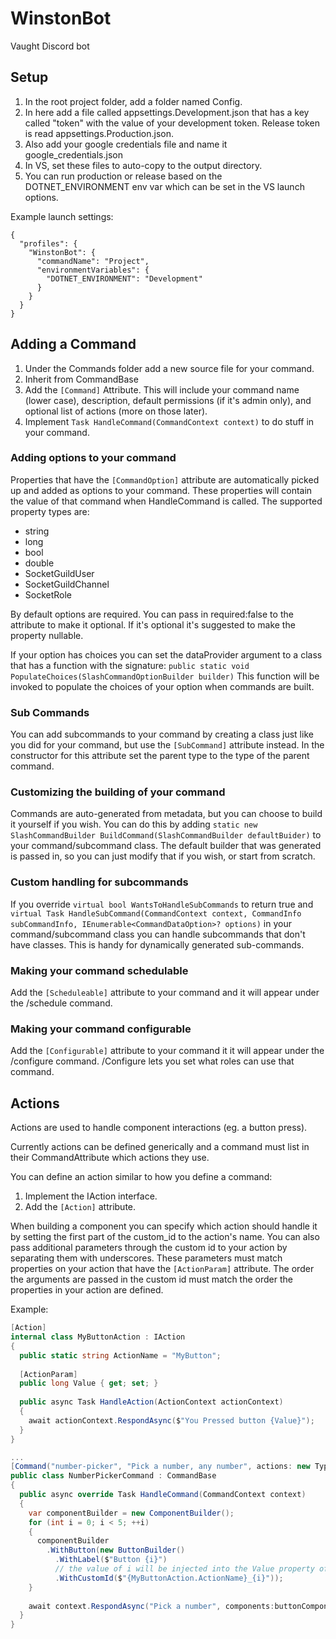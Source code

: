 # WinstonBot
Vaught Discord bot

## Setup
1. In the root project folder, add a folder named Config.
2. In here add a file called appsettings.Development.json that has a key called "token" with the value of your development token. Release token is read appsettings.Production.json.
3. Also add your google credentials file and name it google_credentials.json
4. In VS, set these files to auto-copy to the output directory.
5. You can run production or release based on the DOTNET_ENVIRONMENT env var which can be set in the VS launch options.

Example launch settings:

```
{
  "profiles": {
    "WinstonBot": {
      "commandName": "Project",
      "environmentVariables": {
        "DOTNET_ENVIRONMENT": "Development"
      }
    }
  }
}
```

## Adding a Command
1. Under the Commands folder add a new source file for your command.
2. Inherit from CommandBase
3. Add the `[Command]` Attribute. This will include your command name (lower case), description, default permissions (if it's admin only), and optional list of actions (more on those later).
4. Implement `Task HandleCommand(CommandContext context)` to do stuff in your command.

### Adding options to your command
Properties that have the `[CommandOption]` attribute are automatically picked up and added as options to your command.
These properties will contain the value of that command when HandleCommand is called.
The supported property types are:
* string
* long
* bool
* double
* SocketGuildUser
* SocketGuildChannel
* SocketRole

By default options are required. You can pass in required:false to the attribute to make it optional. If it's optional it's suggested to make the property nullable.

If your option has choices you can set the dataProvider argument to a class that has a function with the signature:
`public static void PopulateChoices(SlashCommandOptionBuilder builder)`
This function will be invoked to populate the choices of your option when commands are built.

### Sub Commands
You can add subcommands to your command by creating a class just like you did for your command, but use the `[SubCommand]` attribute instead.
In the constructor for this attribute set the parent type to the type of the parent command.

### Customizing the building of your command
Commands are auto-generated from metadata, but you can choose to build it yourself if you wish. You can do this by adding `static new SlashCommandBuilder BuildCommand(SlashCommandBuilder defaultBuider)` to your command/subcommand class.
The default builder that was generated is passed in, so you can just modify that if you wish, or start from scratch.

### Custom handling for subcommands
If you override `virtual bool WantsToHandleSubCommands` to return true and `virtual Task HandleSubCommand(CommandContext context, CommandInfo subCommandInfo, IEnumerable<CommandDataOption>? options)` in your command/subcommand class you can handle subcommands that don't have classes.
This is handy for dynamically generated sub-commands.

### Making your command schedulable
Add the `[Scheduleable]` attribute to your command and it will appear under the /schedule command.

### Making your command configurable
Add the `[Configurable]` attribute to your command it it will appear under the /configure command.
/Configure lets you set what roles can use that command.

## Actions
Actions are used to handle component interactions (eg. a button press).

Currently actions can be defined generically and a command must list in their CommandAttribute which actions they use.

You can define an action similar to how you define a command:
1. Implement the IAction interface.
2. Add the `[Action]` attribute.

When building a component you can specify which action should handle it by setting the first part of the custom_id to the action's name.
You can also pass additional parameters through the custom id to your action by separating them with underscores.
These parameters must match properties on your action that have the `[ActionParam]` attribute. The order the arguments are passed in the custom id must match the order the properties in your action are defined.

Example:

```cs
[Action]
internal class MyButtonAction : IAction
{
  public static string ActionName = "MyButton";
  
  [ActionParam]
  public long Value { get; set; }
  
  public async Task HandleAction(ActionContext actionContext)
  {
    await actionContext.RespondAsync($"You Pressed button {Value}");
  }
}

...
[Command("number-picker", "Pick a number, any number", actions: new Type[] { typeof(MyButtonAction) })]
public class NumberPickerCommand : CommandBase
{
  public async override Task HandleCommand(CommandContext context)
  {  
    var componentBuilder = new ComponentBuilder();
    for (int i = 0; i < 5; ++i)
    {
      componentBuilder
        .WithButton(new ButtonBuilder()
          .WithLabel($"Button {i}")
          // the value of i will be injected into the Value property of MyButtonAction.
          .WithCustomId($"{MyButtonAction.ActionName}_{i}"));
    }
    
    await context.RespondAsync("Pick a number", components:buttonComponent.Build());
  }
}
```
